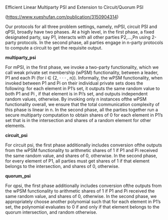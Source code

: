 Efficient Linear Multiparty PSI and Extension to Circuit/Quorum PSI

(https://www.xueshufan.com/publication/3150904314)

Our protocols for all three problem settings, namely, mPSI, circuit PSI and qPSI, broadly have two phases. At a high level, in the first phase, a fixed designated party, say P1, interacts with all other parties P2,...,Pn using 2-party protocols. In the second phase, all parties engage in n-party protocols to compute a circuit to get the requisite output.

**multiparty_psi**

For mPSI, in the first phase, we invoke a two-party functionality, which we call weak private set membership (wPSM) functionality,
between a leader, P1 and each Pi (for i ∈ {2, · · · , n}). Informally, the wPSM functionality, when invoked between P1 and Pi on their individual private sets does the following: for each element in P1’s set, it outputs the same random value to both P1 and Pi , if that element is in Pi’s set, and outputs independent random values, otherwise. By invoking only n instances ofthe wPSM functionality overall, we ensure that the total communication complexity of this phase is linear in n. In the second phase, all the parties together run a secure multiparty computation to obtain shares of 0 for each element in P1’s set that is in the intersection and shares of a random element for other elements.

**circuit_psi**

For circuit psi, the first phase additionally includes conversion ofthe outputs from the wPSM functionality to arithmetic shares of 1 if P1 and Pi received the same random value, and shares of 0, otherwise. In the second phase, for every element of P1, all parties must get shares of 1 if that element belongs to the intersection, and shares of 0, otherwise.

**quorum_psi**

For qpsi, the first phase additionally includes conversion ofthe outputs from the wPSM functionality to arithmetic shares of 1 if P1 and Pi received the same random value, and shares of 0, otherwise. In the second phase, we appropriately choose another polynomial such that for each element in P1’s set, the polynomial evaluates to 0 if and only if that element belongs to the quorum intersection, and random otherwise.
